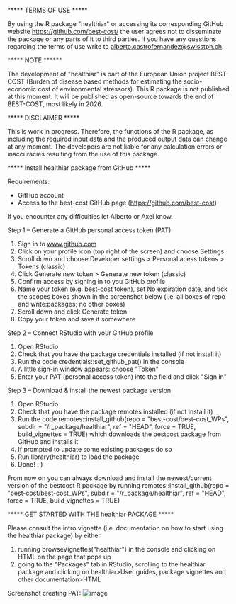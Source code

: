 ***** TERMS OF USE *****

By using the R package "healthiar" or accessing its corresponding GitHub website https://github.com/best-cost/ the user agrees not to disseminate the package or any parts of it to third parties. If you have any questions regarding the terms of use write to <alberto.castrofernandez@swisstph.ch>.

***** NOTE ******

The development of "healthiar" is part of the European Union project BEST-COST (Burden of disease based methods for estimating the socio-economic cost of environmental stressors). This R package is not published at this moment. It will be published as open-source towards the end of BEST-COST, most likely in 2026.

***** DISCLAIMER *****

This is work in progress. Therefore, the functions of the R package, as including the required input data and the produced output data can change at any moment. The developers are not liable for any calculation errors or inaccuracies resulting from the use of this package.

***** Install healthiar package from GitHub *****

Requirements:
- GitHub account
- Access to the best-cost GitHub page (https://github.com/best-cost)

If you encounter any difficulties let Alberto or Axel know.

Step 1 – Generate a GitHub personal access token (PAT)
1.	Sign in to www.github.com 
2.	Click on your profile icon (top right of the screen) and choose Settings 
3.	Scroll down and choose Developer settings > Personal acess tokens > Tokens (classic)
4.	Click Generate new token > Generate new token (classic)
5.	Confirm access by signing in to you GitHub profile
6.	Name your token (e.g. best-cost token), set No expiration date, and tick the scopes boxes shown in the screenshot below (i.e. all boxes of repo and write:packages; no other boxes)
7.	Scroll down and click Generate token
8.	Copy your token and save it somewhere

Step 2 – Connect RStudio with your GitHub profile
1.	Open RStudio
2.	Check that you have the package credentials installed (if not install it)
3.	Run the code credentials::set_github_pat() in the console
4.	A little sign-in window appears: choose "Token"
5.	Enter your PAT (personal access token) into the field and click "Sign in"

Step 3 – Download & install the newest package version 
1.	Open RStudio
2.	Check that you have the package remotes installed (if not install it)
3.	Run the code remotes::install_github(repo = "best-cost/best-cost_WPs", subdir = "/r_package/healthiar", ref = "HEAD", force = TRUE, build_vignettes = TRUE) which downloads the bestcost package from GitHub and installs it
4.	If prompted to update some existing packages do so
5.	Run library(healthiar) to load the package
6.	Done! : )

From now on you can always download and install the newest/current version of the bestcost R package by running 
remotes::install_github(repo = "best-cost/best-cost_WPs", subdir = "/r_package/healthiar", ref = "HEAD", force = TRUE, build_vignettes = TRUE)

***** GET STARTED WITH THE healthiar PACKAGE *****

Please consult the intro vignette (i.e. documentation on how to start using the healthiar package) by either 
1) running browseVignettes("healthiar") in the console and clicking on HTML on the page that pops up
2) going to the "Packages" tab in RStudio, scrolling to the healthiar package and clicking on healthiar>User guides, package vignettes and other documentation>HTML






Screenshot creating PAT:
![image](https://github.com/user-attachments/assets/9e67a384-cfd2-4cbb-9ff5-837294f61739)




